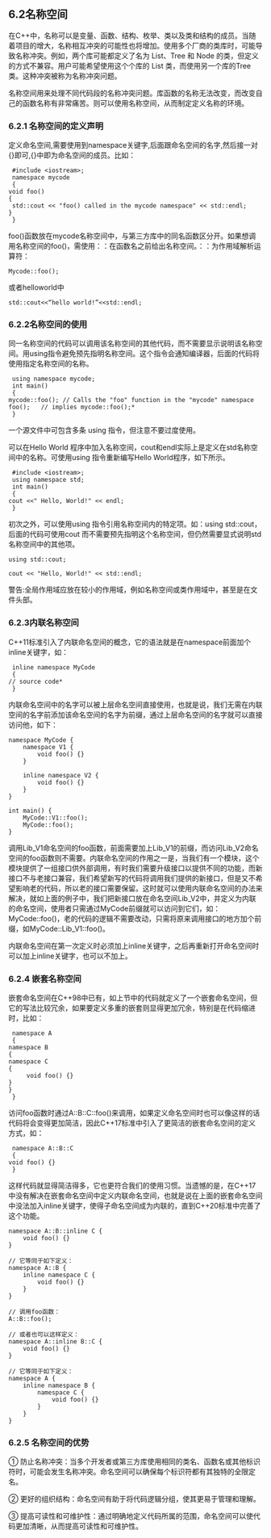 ## **6.2名称空间**

在C++中，名称可以是变量、函数、结构、枚举、类以及类和结构的成员。当随着项目的增大，名称相互冲突的可能性也将增加。使用多个厂商的类库时，可能导致名称冲突。例如，两个库可能都定义了名为 List、Tree 和 Node 的类，但定义的方式不兼容。用户可能希望使用这个个库的 List 类，而使用另一个库的Tree类。这种冲突被称为名称冲突问题。

名称空间用来处理不同代码段的名称冲突问题。库函数的名称无法改变，而改变自己的函数名称有非常痛苦。则可以使用名称空间，从而制定定义名称的环境。

### **6.2.1 名称空间的定义声明**

定义命名空间,需要使用到namespace关键字,后面跟命名空间的名字,然后接一对{}即可,{}中即为命名空间的成员。比如：
```
 #include <iostream>;
 namespace mycode
 {
void foo()
{
 std::cout << "foo() called in the mycode namespace" << std::endl;
}
 }
```
foo()函数放在mycode名称空间中，与第三方库中的同名函数区分开。如果想调用名称空间的foo()，需使用：：在函数名之前给出名称空间。：：为作用域解析运算符：
```
Mycode::foo();
```
或者helloworld中
```
std::cout<<“hello world!”<<std::endl;
```
### **6.2.2名称空间的使用**

同一名称空间的代码可以调用该名称空间的其他代码，而不需要显示说明该名称空间。用using指令避免预先指明名称空间。这个指令会通知编译器，后面的代码将使用指定名称空间的名称。
```
 using namespace mycode;
 int main()
 {
mycode::foo(); // Calls the "foo" function in the "mycode" namespace
foo();   // implies mycode::foo();*
 }
```
一个源文件中可包含多条 using 指令，但注意不要过度使用。

可以在Hello World 程序中加入名称空间，cout和endl实际上是定义在std名称空间中的名称。可使用using 指令重新编写Hello World程序，如下所示。
```
 #include <iostream>;
 using namespace std;
 int main()
 {
cout <<" Hello, World!" << endl;
 }
```
初次之外，可以使用using 指令引用名称空间内的特定项。如：using std::cout，后面的代码可使用cout 而不需要预先指明这个名称空间，但仍然需要显式说明std名称空间中的其他项。
```
using std::cout;

cout << "Hello, World!" << std::endl;
```
警告:全局作用域应放在较小的作用域，例如名称空间或类作用域中，甚至是在文件头部。

### **6.2.3内联名称空间**

C++11标准引入了内联命名空间的概念，它的语法就是在namespace前面加个inline关键字，如：
```
 inline namespace MyCode
 {
// source code*
 }
```
内联命名空间中的名字可以被上层命名空间直接使用，也就是说，我们无需在内联空间的名字前添加该命名空间的名字为前缀，通过上层命名空间的名字就可以直接访问他，如下：
```
namespace MyCode {  
    namespace V1 {  
        void foo() {}  
    }  

    inline namespace V2 {  
        void foo() {}  
    }  
}  

int main() {  
    MyCode::V1::foo();  
    MyCode::foo();  
}
```
调用Lib\_V1命名空间的foo函数，前面需要加上Lib\_V1的前缀，而访问Lib\_V2命名空间的foo函数则不需要。内联命名空间的作用之一是，当我们有一个模块，这个模块提供了一组接口供外部调用，有时我们需要升级接口以提供不同的功能，而新接口不与老接口兼容，我们希望新写的代码将调用我们提供的新接口，但是又不希望影响老的代码，所以老的接口需要保留。这时就可以使用内联命名空间的办法来解决，就如上面的例子中，我们把新接口放在命名空间Lib\_V2中，并定义为内联的命名空间，使用者只需通过MyCode前缀就可以访问到它们，如：MyCode::foo()，老的代码的逻辑不需要改动，只需将原来调用接口的地方加个前缀，如MyCode::Lib\_V1::foo()。

内联命名空间在第一次定义时必须加上inline关键字，之后再重新打开命名空间时可以加上inline关键字，也可以不加上。

### **6.2.4 嵌套名称空间**

嵌套命名空间在C++98中已有，如上节中的代码就定义了一个嵌套命名空间，但它的写法比较冗余，如果要定义多重的嵌套则显得更加冗余，特别是在代码缩进时，比如：
```
 namespace A
 {
namespace B
{
namespace C
{
     void foo() {}
}
}
 }
```
访问foo函数时通过A::B::C::foo()来调用，如果定义命名空间时也可以像这样的话代码将会变得更加简洁，因此C++17标准中引入了更简洁的嵌套命名空间的定义方式，如：
```
 namespace A::B::C
 {
void foo() {}
 }
```
这样代码就显得简洁得多，它也更符合我们的使用习惯。当遗憾的是，在C++17中没有解决在嵌套命名空间中定义内联命名空间，也就是说在上面的嵌套命名空间中没法加入inline关键字，使得子命名空间成为内联的，直到C++20标准中完善了这个功能。
```
namespace A::B::inline C {  
    void foo() {}  
}  

// 它等同于如下定义：  
namespace A::B {  
    inline namespace C {  
        void foo() {}  
    }  
}  

// 调用foo函数：  
A::B::foo();  

// 或者也可以这样定义：  
namespace A::inline B::C {  
    void foo() {}  
}  

// 它等同于如下定义：  
namespace A {  
    inline namespace B {  
        namespace C {  
            void foo() {}  
        }  
    }  
}
```
### **6.2.5 名称空间的优势**

① 防止名称冲突：当多个开发者或第三方库使用相同的类名、函数名或其他标识符时，可能会发生名称冲突。命名空间可以确保每个标识符都有其独特的全限定名。

② 更好的组织结构：命名空间有助于将代码逻辑分组，使其更易于管理和理解。

③ 提高可读性和可维护性：通过明确地定义代码所属的范围，命名空间可以使代码更加清晰，从而提高可读性和可维护性。